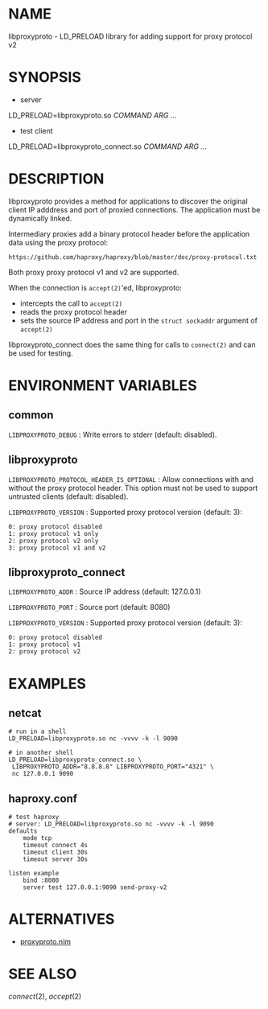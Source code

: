 # NAME

libproxyproto - LD\_PRELOAD library for adding support for proxy protocol v2

# SYNOPSIS

* server

LD\_PRELOAD=libproxyproto.so *COMMAND* *ARG* *...*

* test client

LD\_PRELOAD=libproxyproto\_connect.so *COMMAND* *ARG* *...*

# DESCRIPTION

libproxyproto provides a method for applications to discover the original
client IP adddress and port of proxied connections. The application must
be dynamically linked.

Intermediary proxies add a binary protocol header before the application
data using the proxy protocol:

    https://github.com/haproxy/haproxy/blob/master/doc/proxy-protocol.txt

Both proxy proxy protocol v1 and v2 are supported.

When the connection is `accept(2)`'ed, libproxyproto:

* intercepts the call to `accept(2)`
* reads the proxy protocol header
* sets the source IP address and port in the `struct sockaddr` argument of
  `accept(2)`

libproxyproto\_connect does the same thing for calls to `connect(2)`
and can be used for testing.

# ENVIRONMENT VARIABLES

## common

`LIBPROXYPROTO_DEBUG`
: Write errors to stderr (default: disabled).

## libproxyproto

`LIBPROXYPROTO_PROTOCOL_HEADER_IS_OPTIONAL`
: Allow connections with and without the proxy protocol header. This
  option must not be used to support untrusted clients (default: disabled).

`LIBPROXYPROTO_VERSION`
: Supported proxy protocol version (default: 3):

    0: proxy protocol disabled
    1: proxy protocol v1 only
    2: proxy protocol v2 only
    3: proxy protocol v1 and v2

## libproxyproto_connect

`LIBPROXYPROTO_ADDR`
: Source IP address (default: 127.0.0.1)

`LIBPROXYPROTO_PORT`
: Source port (default: 8080)

`LIBPROXYPROTO_VERSION`
: Supported proxy protocol version (default: 3):

    0: proxy protocol disabled
    1: proxy protocol v1
    2: proxy protocol v2

# EXAMPLES

## netcat

```
# run in a shell
LD_PRELOAD=libproxyproto.so nc -vvvv -k -l 9090

# in another shell
LD_PRELOAD=libproxyproto_connect.so \
 LIBPROXYPROTO_ADDR="8.8.8.8" LIBPROXYPROTO_PORT="4321" \
 nc 127.0.0.1 9090
```

## haproxy.conf

```
# test haproxy
# server: LD_PRELOAD=libproxyproto.so nc -vvvv -k -l 9090
defaults
    mode tcp
    timeout connect 4s
    timeout client 30s
    timeout server 30s

listen example
    bind :8080
    server test 127.0.0.1:9090 send-proxy-v2
```

# ALTERNATIVES

* [proxyproto.nim](https://github.com/ba0f3/proxyproto.nim)

# SEE ALSO

_connect_(2), _accept_(2)
